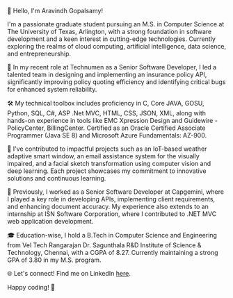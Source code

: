👋 Hello, I'm Aravindh Gopalsamy!

I'm a passionate graduate student pursuing an M.S. in Computer Science at The University of Texas, Arlington, with a strong foundation in software development and a keen interest in cutting-edge technologies. Currently exploring the realms of cloud computing, artificial intelligence, data science, and entrepreneurship.

🚀 In my recent role at Technumen as a Senior Software Developer, I led a talented team in designing and implementing an insurance policy API, significantly improving policy quoting efficiency and identifying critical bugs for enhanced system reliability.

🛠️ My technical toolbox includes proficiency in C, Core JAVA, GOSU, Python, SQL, C#, ASP .Net MVC, HTML, CSS, JSON, XML, along with hands-on experience in tools like EMC Xpression Design and Guidewire - PolicyCenter, BillingCenter. Certified as an Oracle Certified Associate Programmer (Java SE 8) and Microsoft Azure Fundamentals: AZ-900.

🔧 I've contributed to impactful projects such as an IoT-based weather adaptive smart window, an email assistance system for the visually impaired, and a facial sketch transformation using computer vision and deep learning. Each project showcases my commitment to innovative solutions and continuous learning.

💼 Previously, I worked as a Senior Software Developer at Capgemini, where I played a key role in developing APIs, implementing client requirements, and enhancing document accuracy. My experience also extends to an internship at ISN Software Corporation, where I contributed to .NET MVC web application development.

🎓 Education-wise, I hold a B.Tech in Computer Science and Engineering from Vel Tech Rangarajan Dr. Sagunthala R&D Institute of Science & Technology, Chennai, with a CGPA of 8.27. Currently maintaining a strong GPA of 3.80 in my M.S. program.

🌐 Let's connect! Find me on LinkedIn [here](https://www.linkedin.com/in/aravindh-gopalsamy-28938b169).

Happy coding! 🚀

